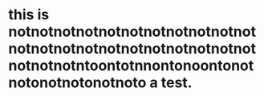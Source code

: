 # this is notnotnotnotnotnotnotnotnotnotnotnotnotnotnotnotnotnotnotnotnotnotnotnotnotntoontotnnontonoontonotnotonotnotonotnoto a test.
